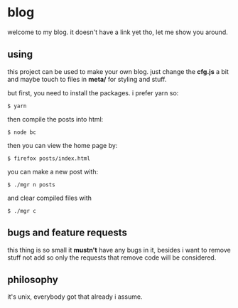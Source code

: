 # blog

welcome to my blog. it doesn't have a link yet tho, let me show you around.


## using

this project can be used to make your own blog. just change the __cfg.js__ a bit
and maybe touch to files in __meta/__ for styling and stuff.

but first, you need to install the packages. i prefer yarn so:

```
$ yarn
```

then compile the posts into html:

```
$ node bc
```

then you can view the home page by:

```
$ firefox posts/index.html
```

you can make a new post with:

```
$ ./mgr n posts
```

and clear compiled files with

```
$ ./mgr c
```


## bugs and feature requests

this thing is so small it __mustn't__ have any bugs in it, besides i want to
remove stuff not add so only the requests that remove code will be considered.


## philosophy

it's unix, everybody got that already i assume.
